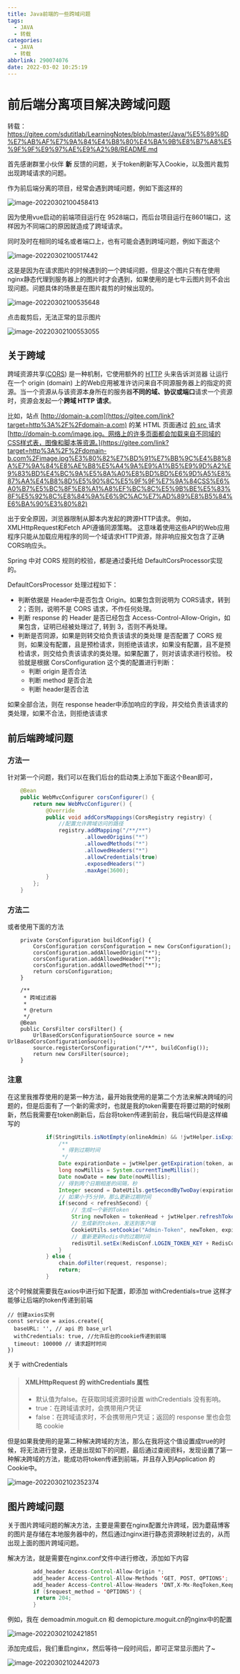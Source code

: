 ```yaml
---
title: Java前端的一些跨域问题
tags:
  - JAVA
  - 转载
categories:
  - JAVA
  - 转载
abbrlink: 290074076
date: 2022-03-02 10:25:19
---
```

# 前后端分离项目解决跨域问题


转载：https://gitee.com/sdutitlab/LearningNotes/blob/master/Java/%E5%89%8D%E7%AB%AF%E7%9A%84%E4%B8%80%E4%BA%9B%E8%B7%A8%E5%9F%9F%E9%97%AE%E9%A2%98/README.md

首先感谢群里小伙伴 **新** 反馈的问题，关于token刷新写入Cookie，以及图片裁剪出现跨域请求的问题。

作为前后端分离的项目，经常会遇到跨域问题，例如下面这样的

![image-20220302100458413](https://qingyun-test.oss-cn-hangzhou.aliyuncs.com/img/image-20220302100458413.png?x-oss-process=style/qingyun)

因为使用vue启动的前端项目运行在 9528端口，而后台项目运行在8601端口，这样因为不同端口的原因就造成了跨域请求。

同时及时在相同的域名或者端口上，也有可能会遇到跨域问题，例如下面这个

![image-20220302100517442](https://qingyun-test.oss-cn-hangzhou.aliyuncs.com/img/image-20220302100517442.png?x-oss-process=style/qingyun)

这是是因为在请求图片的时候遇到的一个跨域问题，但是这个图片只有在使用nginx静态代理到服务器上的图片时才会遇到，如果使用的是七牛云图片则不会出现问题。问题具体的场景是在图片裁剪的时候出现的。

![image-20220302100535648](https://qingyun-test.oss-cn-hangzhou.aliyuncs.com/img/image-20220302100535648.png?x-oss-process=style/qingyun)

点击裁剪后，无法正常的显示图片

![image-20220302100553055](https://qingyun-test.oss-cn-hangzhou.aliyuncs.com/img/image-20220302100553055.png?x-oss-process=style/qingyun)

## 关于跨域

跨域资源共享([CORS](https://gitee.com/link?target=https%3A%2F%2Fdeveloper.mozilla.org%2Fzh-CN%2Fdocs%2FGlossary%2FCORS)) 是一种机制，它使用额外的 [HTTP](https://gitee.com/link?target=https%3A%2F%2Fdeveloper.mozilla.org%2Fzh-CN%2Fdocs%2FGlossary%2FHTTP) 头来告诉浏览器 让运行在一个 origin (domain) 上的Web应用被准许访问来自不同源服务器上的指定的资源。当一个资源从与该资源本身所在的服务器**不同的域、协议或端口**请求一个资源时，资源会发起一个**跨域 HTTP 请求**。

比如，站点 [http://domain-a.com](https://gitee.com/link?target=http%3A%2F%2Fdomain-a.com) 的某 HTML 页面通过 [ 的 src ](https://gitee.com/link?target=https%3A%2F%2Fdeveloper.mozilla.org%2Fzh-CN%2Fdocs%2FWeb%2FHTML%2FElement%2FImg%23Attributes)请求 [http://domain-b.com/image.jpg。网络上的许多页面都会加载来自不同域的CSS样式表，图像和脚本等资源。](https://gitee.com/link?target=http%3A%2F%2Fdomain-b.com%2Fimage.jpg%E3%80%82%E7%BD%91%E7%BB%9C%E4%B8%8A%E7%9A%84%E8%AE%B8%E5%A4%9A%E9%A1%B5%E9%9D%A2%E9%83%BD%E4%BC%9A%E5%8A%A0%E8%BD%BD%E6%9D%A5%E8%87%AA%E4%B8%8D%E5%90%8C%E5%9F%9F%E7%9A%84CSS%E6%A0%B7%E5%BC%8F%E8%A1%A8%EF%BC%8C%E5%9B%BE%E5%83%8F%E5%92%8C%E8%84%9A%E6%9C%AC%E7%AD%89%E8%B5%84%E6%BA%90%E3%80%82)

出于安全原因，浏览器限制从脚本内发起的跨源HTTP请求。 例如，XMLHttpRequest和Fetch API遵循同源策略。 这意味着使用这些API的Web应用程序只能从加载应用程序的同一个域请求HTTP资源，除非响应报文包含了正确CORS响应头。

Spring 中对 CORS 规则的校验，都是通过委托给 DefaultCorsProcessor实现的。

DefaultCorsProcessor 处理过程如下：

- 判断依据是 Header中是否包含 Origin。如果包含则说明为 CORS请求，转到 2；否则，说明不是 CORS 请求，不作任何处理。
- 判断 response 的 Header 是否已经包含 Access-Control-Allow-Origin，如果包含，证明已经被处理过了, 转到 3，否则不再处理。
- 判断是否同源，如果是则转交给负责该请求的类处理 是否配置了 CORS 规则，如果没有配置，且是预检请求，则拒绝该请求，如果没有配置，且不是预检请求，则交给负责该请求的类处理。如果配置了，则对该请求进行校验。 校验就是根据 CorsConfiguration 这个类的配置进行判断：
  - 判断 origin 是否合法
  - 判断 method 是否合法
  - 判断 header是否合法

如果全部合法，则在 response header中添加响应的字段，并交给负责该请求的类处理，如果不合法，则拒绝该请求

## 前后端跨域问题

### 方法一

针对第一个问题，我们可以在我们后台的启动类上添加下面这个Bean即可，

```java
    @Bean
    public WebMvcConfigurer corsConfigurer() {
        return new WebMvcConfigurer() {
            @Override
            public void addCorsMappings(CorsRegistry registry) {
                //配置允许跨域访问的路径
                registry.addMapping("/**/**")
                        .allowedOrigins("*")
                        .allowedMethods("*")
                        .allowedHeaders("*")
                        .allowCredentials(true)
                        .exposedHeaders("")
                        .maxAge(3600);
            }
        };
    }
```

### 方法二

或者使用下面的方法

```
    private CorsConfiguration buildConfig() {
        CorsConfiguration corsConfiguration = new CorsConfiguration();
        corsConfiguration.addAllowedOrigin("*");
        corsConfiguration.addAllowedHeader("*");
        corsConfiguration.addAllowedMethod("*");
        return corsConfiguration;
    }

    /**
     * 跨域过滤器
     *
     * @return
     */
    @Bean
    public CorsFilter corsFilter() {
        UrlBasedCorsConfigurationSource source = new UrlBasedCorsConfigurationSource();
        source.registerCorsConfiguration("/**", buildConfig());
        return new CorsFilter(source);
    }
```

### 注意

在这里我推荐使用的是第一种方法，最开始我使用的是第二个方法来解决跨域的问题的，但是后面有了一个新的需求时，也就是我的token需要在将要过期的时候刷新，然后我需要在token刷新后，后台将token传递到前台，我后端代码是这样编写的

```java
            if(StringUtils.isNotEmpty(onlineAdmin) && !jwtHelper.isExpiration(token, audience.getBase64Secret())) {
                /**
                 * 得到过期时间
                 */
                Date expirationDate = jwtHelper.getExpiration(token, audience.getBase64Secret());
                long nowMillis = System.currentTimeMillis();
                Date nowDate = new Date(nowMillis);
                // 得到两个日期相差的间隔，秒
                Integer second = DateUtils.getSecondByTwoDay(expirationDate, nowDate);
                // 如果小于5分钟，那么更新过期时间
                if(second < refreshSecond) {
                    // 生成一个新的Token
                    String newToken = tokenHead + jwtHelper.refreshToken(token, audience.getBase64Secret(), expiresSecond * 1000);
                    // 生成新的token，发送到客户端
                    CookieUtils.setCookie("Admin-Token", newToken, expiresSecond.intValue());
                    // 重新更新Redis中的过期时间
                    redisUtil.setEx(RedisConf.LOGIN_TOKEN_KEY + RedisConf.SEGMENTATION + newToken, onlineAdmin, expiresSecond, TimeUnit.SECONDS);
                }
            } else {
                chain.doFilter(request, response);
                return;
            }
```

这个时候就需要我在axios中进行如下配置，即添加 withCredentials=true 这样才能够让后端的token传递到前端

```
// 创建axios实例
const service = axios.create({
  baseURL: '', // api 的 base_url
  withCredentials: true, //允许后台的cookie传递到前端
  timeout: 100000 // 请求超时时间
})
```

关于 withCredentials

> #### XMLHttpRequest 的 withCredentials 属性
>
> - 默认值为false。在获取同域资源时设置 withCredentials 没有影响。
> - true：在跨域请求时，会携带用户凭证
> - false：在跨域请求时，不会携带用户凭证；返回的 response 里也会忽略 cookie

但是如果我使用的是第二种解决跨域的方法，那么在我将这个值设置成true的时候，将无法进行登录，还是出现如下的问题，最后通过查阅资料，发现设置了第一种解决跨域的方法，能成功将token传递到前端，并且存入到Application 的 Cookie中。

![image-20220302102352374](https://qingyun-test.oss-cn-hangzhou.aliyuncs.com/img/image-20220302102352374.png?x-oss-process=style/qingyun)

## 图片跨域问题

关于图片跨域问题的解决方法，主要是需要在nginx配置允许跨域，因为蘑菇博客的图片是存储在本地服务器中的，然后通过nginx进行静态资源映射过去的，从而出现上面的图片跨域问题。

解决方法，就是需要在nginx.conf文件中进行修改，添加如下内容

```java
        add_header Access-Control-Allow-Origin *;
        add_header Access-Control-Allow-Methods 'GET, POST, OPTIONS';
        add_header Access-Control-Allow-Headers 'DNT,X-Mx-ReqToken,Keep-Alive,User-Agent,X-Requested-With,If-Modified-Since,Cache-Control,Content-Type,Authorization,lang,access-token';
        if ($request_method = 'OPTIONS') {
         return 204;
        }
```

例如，我在 demoadmin.moguit.cn 和 demopicture.moguit.cn的nginx中的配置

![image-20220302102421851](https://qingyun-test.oss-cn-hangzhou.aliyuncs.com/img/image-20220302102421851.png?x-oss-process=style/qingyun)

添加完成后，我们重启nginx，然后等待一段时间后，即可正常显示图片了~

![image-20220302102442073](https://qingyun-test.oss-cn-hangzhou.aliyuncs.com/img/image-20220302102442073.png?x-oss-process=style/qingyun)